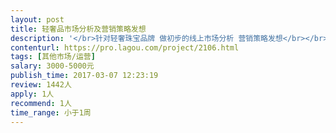 ```yaml
---                
layout: post       
title: 轻奢品市场分析及营销策略发想           
description: '</br>针对轻奢珠宝品牌 做初步的线上市场分析 营销策略发想</br></br>-搜集该品类线上数据：淘宝、天猫、京东、唯品会</br></br></br>-针对数据进行市场分析</br></br></br>-关键字分析</br></br></br>-线上营销策略发想</br>'     
contenturl: https://pro.lagou.com/project/2106.html      
tags: [其他市场/运营]            
salary: 3000-5000元          
publish_time: 2017-03-07 12:23:19         
review: 1442人                   
apply: 1人                   
recommend: 1人                   
time_range: 小于1周              
---                 
```

